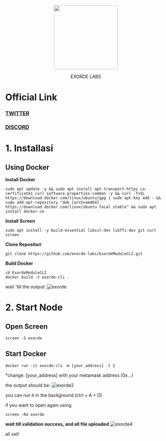 </p>

<p align="center">
  <img height="200" height="auto" src="https://user-images.githubusercontent.com/78480857/200719630-eee27a0c-2b29-42b8-a741-d852991e1e5e.jpg">
<p align="center">
  EXORDE LABS
</p>


# Official Link
### [TWITTER](https://twitter.com/ExordeLabs)
### [DISCORD](https://discord.gg/exordelabs)

# **1. Installasi**
 ## Using Docker
  
**Install Docker**
```
sudo apt update -y && sudo apt install apt-transport-https ca-certificates curl software-properties-common -y && curl -fsSL https://download.docker.com/linux/ubuntu/gpg | sudo apt-key add - && sudo add-apt-repository "deb [arch=amd64] https://download.docker.com/linux/ubuntu focal stable" && sudo apt install docker-ce
```

**Install Screen**
```
sudo apt install -y build-essential libssl-dev libffi-dev git curl screen
```

**Clone Repositori**
```
git clone https://github.com/exorde-labs/ExordeModuleCLI.git
```

**Build Docker**
```
cd ExordeModuleCLI
docker build -t exorde-cli . 
```
wait 'till the output: ![exorde](https://user-images.githubusercontent.com/78480857/200719667-d1763911-fbbe-47ad-8cdf-99ccdf362311.png)

# **2. Start Node**

## Open Screen
```
screen -S exorde
```

## Start Docker
```
docker run -it exorde-cli -m [your_address] -l 2
```
*change: [your_address] with your metamask address (0x...)

the output should be: ![exorde2](https://user-images.githubusercontent.com/78480857/200719700-0239649f-f8f8-4b57-88a2-7f3516c15c56.png)

you can run it in the background (ctrl + A + D)

if you want to open again using 
```
screen -Rd exorde
```
**wait till validation success, and all file uploaded**
![exorde4](https://user-images.githubusercontent.com/78480857/200719727-3cb73159-cfa3-4fd6-9be8-eb9fe0fd3c3c.png)

all set!




